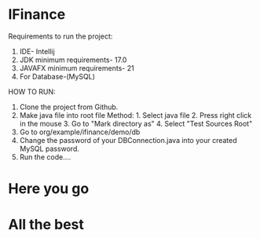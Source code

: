 # IFinance

Requirements to run the project:

1. IDE- Intellij
2. JDK minimum requirements- 17.0
3. JAVAFX minimum requirements- 21
4. For Database-(MySQL)

HOW TO RUN:

1. Clone the project from Github.
2. Make java file into root file
   Method:
        1. Select java file
        2. Press right click in the mouse
        3. Go to "Mark directory as"
        4. Select "Test Sources Root"
3. Go to org/example/ifinance/demo/db
4. Change the password of your DBConnection.java into your created MySQL password.
5. Run the code....

# Here you go
# All the best
